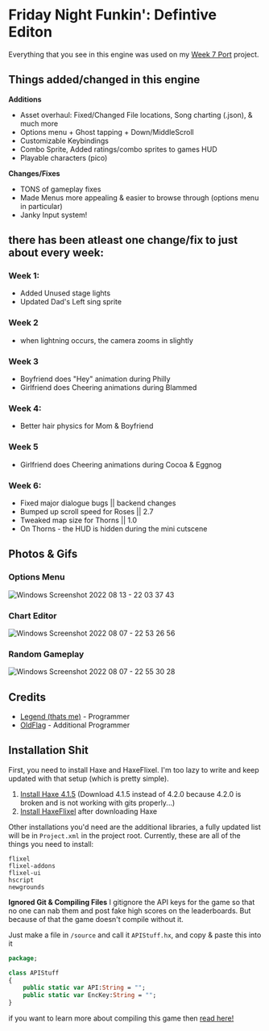 # Friday Night Funkin': Defintive Editon

Everything that you see in this engine was used on my [Week 7 Port](https://github.com/LegendLOL/Funkin-Week7) project.

## Things added/changed in this engine
**Additions**
- Asset overhaul: Fixed/Changed File locations, Song charting (.json), & much more
- Options menu + Ghost tapping + Down/MiddleScroll
- Customizable Keybindings
- Combo Sprite, Added ratings/combo sprites to  games HUD
- Playable characters (pico)

**Changes/Fixes**
- TONS of gameplay fixes
- Made Menus more appealing & easier to browse through (options menu in particular)
- Janky Input system!

## there has been atleast one change/fix to just about every week:
### Week 1:
* Added Unused stage lights
* Updated Dad's Left sing sprite
### Week 2
* when lightning occurs, the camera zooms in slightly
### Week 3
* Boyfriend does "Hey" animation during Philly
* Girlfriend does Cheering animations during Blammed
### Week 4:
* Better hair physics for Mom & Boyfriend
### Week 5
* Girlfriend does Cheering animations during Cocoa & Eggnog
### Week 6:
* Fixed major dialogue bugs || backend changes
* Bumped up scroll speed for Roses || 2.7
* Tweaked map size for Thorns || 1.0
* On Thorns - the HUD is hidden during the mini cutscene

## Photos & Gifs
### Options Menu
![Windows Screenshot 2022 08 13 - 22 03 37 43](https://user-images.githubusercontent.com/83415030/184519479-e518c156-6b0e-4af5-a70a-32d5ff223af7.png)

### Chart Editor
![Windows Screenshot 2022 08 07 - 22 53 26 56](https://user-images.githubusercontent.com/83415030/184576058-f06ddf19-7c07-494f-8529-0739b286bead.png)

### Random Gameplay
![Windows Screenshot 2022 08 07 - 22 55 30 28](https://user-images.githubusercontent.com/83415030/184576954-4df191dd-3985-40e7-a958-d112870c710a.png)

## Credits
- [Legend (thats me)](https://twitter.com/AnimatingLegend) - Programmer
- [OldFlag](https://github.com/ItzOldFlagDEV) -  Additional Programmer

## Installation Shit
First, you need to install Haxe and HaxeFlixel. I'm too lazy to write and keep updated with that setup (which is pretty simple). 
1. [Install Haxe 4.1.5](https://haxe.org/download/version/4.1.5/) (Download 4.1.5 instead of 4.2.0 because 4.2.0 is broken and is not working with gits properly...)
2. [Install HaxeFlixel](https://haxeflixel.com/documentation/install-haxeflixel/) after downloading Haxe

Other installations you'd need are the additional libraries, a fully updated list will be in `Project.xml` in the project root. Currently, these are all of the things you need to install:
```
flixel
flixel-addons
flixel-ui
hscript
newgrounds
```
**Ignored Git & Compiling Files**
I gitignore the API keys for the game so that no one can nab them and post fake high scores on the leaderboards. But because of that the game
doesn't compile without it.

Just make a file in `/source` and call it `APIStuff.hx`, and copy & paste this into it

```haxe
package;

class APIStuff
{
	public static var API:String = "";
	public static var EncKey:String = "";
}

```
if you want to learn more about compiling this game then [read here!](https://github.com/ninjamuffin99/Funkin/blob/master/README.md#compiling-game)
